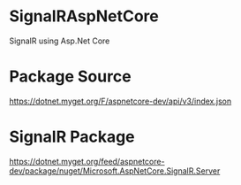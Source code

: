 # SignalRAspNetCore
SignalR using Asp.Net Core

# Package Source
https://dotnet.myget.org/F/aspnetcore-dev/api/v3/index.json

# SignalR Package
https://dotnet.myget.org/feed/aspnetcore-dev/package/nuget/Microsoft.AspNetCore.SignalR.Server
